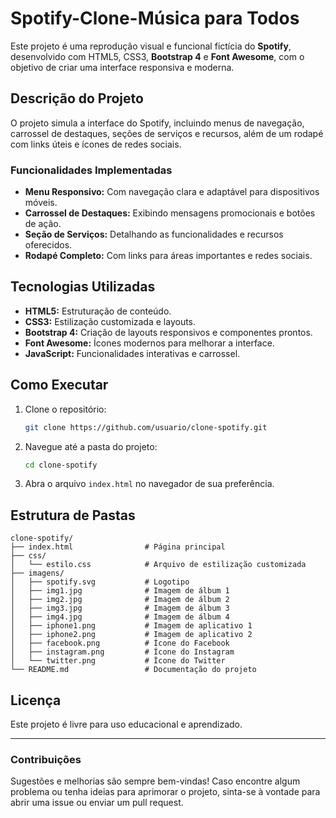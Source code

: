 # Spotify-Clone-Música para Todos

Este projeto é uma reprodução visual e funcional fictícia do **Spotify**, desenvolvido com HTML5, CSS3, **Bootstrap 4** e **Font Awesome**, com o objetivo de criar uma interface responsiva e moderna.

## **Descrição do Projeto**
O projeto simula a interface do Spotify, incluindo menus de navegação, carrossel de destaques, seções de serviços e recursos, além de um rodapé com links úteis e ícones de redes sociais.

### **Funcionalidades Implementadas**
- **Menu Responsivo:** Com navegação clara e adaptável para dispositivos móveis.
- **Carrossel de Destaques:** Exibindo mensagens promocionais e botões de ação.
- **Seção de Serviços:** Detalhando as funcionalidades e recursos oferecidos.
- **Rodapé Completo:** Com links para áreas importantes e redes sociais.

## **Tecnologias Utilizadas**
- **HTML5:** Estruturação de conteúdo.
- **CSS3:** Estilização customizada e layouts.
- **Bootstrap 4:** Criação de layouts responsivos e componentes prontos.
- **Font Awesome:** Ícones modernos para melhorar a interface.
- **JavaScript:** Funcionalidades interativas e carrossel.

## **Como Executar**
1. Clone o repositório:
   ```bash
   git clone https://github.com/usuario/clone-spotify.git
   ```
2. Navegue até a pasta do projeto:
   ```bash
   cd clone-spotify
   ```
3. Abra o arquivo `index.html` no navegador de sua preferência.

## **Estrutura de Pastas**
```
clone-spotify/
├── index.html                # Página principal
├── css/
│   └── estilo.css            # Arquivo de estilização customizada
├── imagens/
│   ├── spotify.svg           # Logotipo
│   ├── img1.jpg              # Imagem de álbum 1
│   ├── img2.jpg              # Imagem de álbum 2
│   ├── img3.jpg              # Imagem de álbum 3
│   ├── img4.jpg              # Imagem de álbum 4
│   ├── iphone1.png           # Imagem de aplicativo 1
│   ├── iphone2.png           # Imagem de aplicativo 2
│   ├── facebook.png          # Ícone do Facebook
│   ├── instagram.png         # Ícone do Instagram
│   └── twitter.png           # Ícone do Twitter
└── README.md                 # Documentação do projeto
```

## **Licença**
Este projeto é livre para uso educacional e aprendizado. 

---
### **Contribuições**
Sugestões e melhorias são sempre bem-vindas! Caso encontre algum problema ou tenha ideias para aprimorar o projeto, sinta-se à vontade para abrir uma issue ou enviar um pull request.

